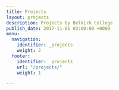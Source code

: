 ```yaml
---
title: Projects
layout: projects
description: Projects by Belkirk College
publish_date: 2017-11-01 03:00:00 +0000
menu:
  navigation:
    identifier: _projects
    weight: 2
  footer:
    identifier: _projects
    url: "/projects/"
    weight: 1

---
```

